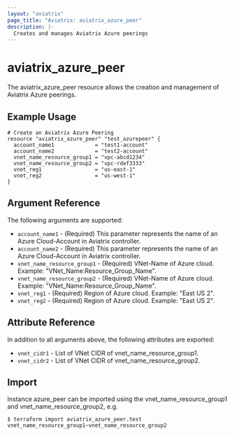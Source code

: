 ```yaml
---
layout: "aviatrix"
page_title: "Aviatrix: aviatrix_azure_peer"
description: |-
  Creates and manages Aviatrix Azure peerings
---
```


# aviatrix_azure_peer

The aviatrix_azure_peer resource allows the creation and management of Aviatrix Azure peerings.

## Example Usage

```hcl
# Create an Aviatrix Azure Peering
resource "aviatrix_azure_peer" "test_azurepeer" {
  account_name1             = "test1-account"
  account_name2             = "test2-account"
  vnet_name_resource_group1 = "vpc-abcd1234"
  vnet_name_resource_group2 = "vpc-rdef3333"
  vnet_reg1                 = "us-east-1"
  vnet_reg2                 = "us-west-1"
}
```

## Argument Reference

The following arguments are supported:

* `account_name1` - (Required) This parameter represents the name of an Azure Cloud-Account in Aviatrix controller.
* `account_name2` - (Required) This parameter represents the name of an Azure Cloud-Account in Aviatrix controller.
* `vnet_name_resource_group1` - (Required) VNet-Name of Azure cloud. Example: "VNet_Name:Resource_Group_Name".
* `vnet_name_resource_group2` - (Required) VNet-Name of Azure cloud. Example: "VNet_Name:Resource_Group_Name".
* `vnet_reg1` - (Required) Region of Azure cloud. Example: "East US 2".
* `vnet_reg2` - (Required) Region of Azure cloud. Example: "East US 2".

## Attribute Reference

In addition to all arguments above, the following attributes are exported:

* `vnet_cidr1` - List of VNet CIDR of vnet_name_resource_group1.
* `vnet_cidr2` - List of VNet CIDR of vnet_name_resource_group2.

## Import

Instance azure_peer can be imported using the vnet_name_resource_group1 and vnet_name_resource_group2, e.g.

```
$ terraform import aviatrix_azure_peer.test vnet_name_resource_group1~vnet_name_resource_group2
```
